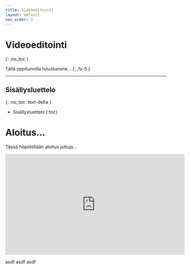 ```yaml
---
title: Videoeditointi
layout: default
nav_order: 2
---
```


# Videoeditointi
{: .no_toc }

Tällä oppitunnilla tutustumme...
{: .fs-5 }

---

## Sisällysluettelo
{: .no_toc .text-delta }

* Sisällysluettelo
{:toc}

# Aloitus...

Tässä höpötellään aloitus juttuja...

<iframe width="560" height="315" src="https://www.youtube.com/embed/gIOev483QXw?si=nkHPnQS3uRvxsJ5p" title="YouTube video player" frameborder="0" allow="accelerometer; autoplay; clipboard-write; encrypted-media; gyroscope; picture-in-picture; web-share" allowfullscreen></iframe>

asdf asdf asdf 
